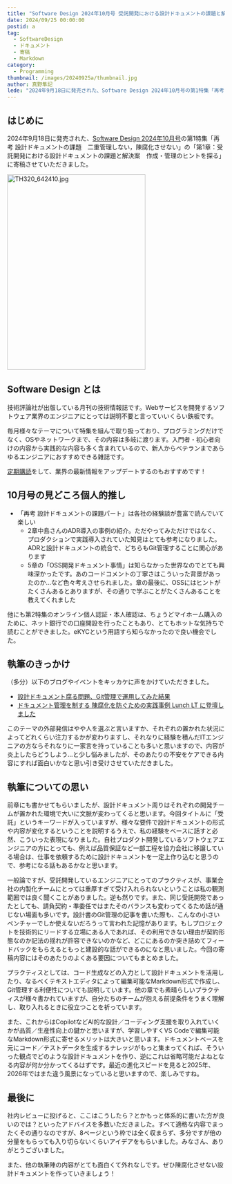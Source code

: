 ```yaml
---
title: "Software Design 2024年10月号 受託開発における設計ドキュメントの課題と解決案 作成・管理のヒントを探るへの寄稿"
date: 2024/09/25 00:00:00
postid: a
tag:
  - SoftwareDesign
  - ドキュメント
  - 寄稿
  - Markdown
category:
  - Programming
thumbnail: /images/20240925a/thumbnail.jpg
author: 真野隼記
lede: "2024年9月18日に発売された、Software Design 2024年10月号の第1特集「再考 設計ドキュメントの課題　二重管理しない，陳腐化させない」の「第1章：受託開発における設計ドキュメントの課題と解決案　作成・管理のヒントを探る」に寄稿させていただきました。"
---
```

## はじめに

2024年9月18日に発売された、[Software Design 2024年10月号](https://gihyo.jp/magazine/SD/archive/2024/202410)の第1特集「再考 設計ドキュメントの課題　二重管理しない，陳腐化させない」の「第1章：受託開発における設計ドキュメントの課題と解決案　作成・管理のヒントを探る」に寄稿させていただきました。

<img src="/images/20240925a/TH320_642410.jpg" alt="TH320_642410.jpg" width="320" height="452" loading="lazy">

## Software Design とは

技術評論社が出版している月刊の技術情報誌です。Webサービスを開発するソフトウェア業界のエンジニアにとっては説明不要と言っていいくらい鉄板です。

毎月様々なテーマについて特集を組んで取り扱っており、プログラミングだけでなく、OSやネットワークまで、その内容は多岐に渡ります。入門者・初心者向けの内容から実践的な内容も多く含まれているので、新人からベテランまであらゆるエンジニアにおすすめできる雑誌です。

[定期購読](https://www.fujisan.co.jp/product/1535/?tt=opt&gad_source=1&gclid=CjwKCAjwoJa2BhBPEiwA0l0ImNtJPU8-qPk3sAeCDs0DBF7p_5a5Do0DlzA_EwQ01jfqNWn-xcsG8hoCAJwQAvD_BwE)をして、業界の最新情報をアップデートするのもおすすめです！

## 10月号の見どころ個人的推し

- 「再考 設計ドキュメントの課題パート」は各社の経験談が豊富で読んでいて楽しい
  - 2章中島さんのADR導入の事例の紹介。ただやってみただけではなく、プロダクションで実践導入されていた知見はとても参考になりました。ADRと設計ドキュメントの統合で、どちらもGit管理することに関心があります
  - 5章の「OSS開発ドキュメント事情」は知らなかった世界なのでとても興味深かったです。あのコードコメントの丁寧さはこういった背景があったのか...など色々考えさせられました。章の最後に、OSSにはヒントがたくさんあるとありますが、その通りで学ぶことがたくさんあることを教えてくれました

他にも第2特集のオンライン個人認証・本人確認は、ちょうどマイホーム購入のために、ネット銀行での口座開設を行ったこともあり、とてもホットな気持ちで読むことができました。eKYCという用語すら知らなかったので良い機会でした。

## 執筆のきっかけ

（多分）以下のブログやイベントをキッカケに声をかけていただきました。

- [設計ドキュメント腐る問題、Git管理で運用してみた結果](/articles/20231101a/)
- [ドキュメント管理を制する 陳腐化を防ぐための実践事例 Lunch LT に登壇しました](/articles/20231215a/)

このテーマの外部発信はやや人を選ぶと言いますか、それぞれの置かれた状況によってどれくらい注力するかが変わりますし、それなりに経験を積んだITエンジニアの方ならそれなりに一家言を持っていることも多いと思いますので、内容が炎上したらどうしよう...と少し悩みましたが、そのあたりの不安をケアできる内容にすれば面白いかなと思い引き受けさせていただきました。

## 執筆についての思い

前章にも書かせてもらいましたが、設計ドキュメント周りはそれぞれの開発チームが置かれた環境で大いに文脈が変わってくると思います。今回タイトルに「受託」というキーワードが入っていますが、様々な要件で設計ドキュメントの形式や内容が変化するということを説明するうえで、私の経験をベースに話すと必然、こういった表現になりました。自社プロダクト開発しているソフトウェアエンジニアの方にとっても、例えば品質保証など一部工程を協力会社に移譲している場合は、仕事を依頼するために設計ドキュメントを一定上作り込むと思うので、参考になる話もあるかなと思います。

一般論ですが、受託開発しているエンジニアにとってのプラクティスが、事業会社の内製化チームにとっては重厚すぎて受け入れられないということは私の観測範囲では良く聞くことがありました。逆も然りです。また、同じ受託開発であったとしても、請負契約・準委任ではまたそのバランスも変わってくるため話が通じない場面も多いです。設計書のGit管理の記事を書いた際も、こんなの小さいベンチャーでしか使えないだろうって言われた記憶があります。もしプロジェクトを技術的にリードする立場にある人であれば、その利用できない理由が契約形態なのか記法の揺れが許容できないのかなど、どこにあるのか突き詰めてフィードバックをもらえるともっと建設的な話ができるのになと思いました。今回の寄稿内容にはそのあたりのよくある要因についてもまとめました。

プラクティスとしては、コード生成などの入力として設計ドキュメントを活用したり、なるべくテキストエディタによって編集可能なMarkdown形式で作成し、Git管理する利便性についても説明しています。他の章でも素晴らしいプラクティスが様々書かれていますが、自分たちのチームが抱える前提条件をうまく理解し、取り入れるときに役立つことを祈っています。

また、これからはCopilotなどAI的な設計／コーディング支援を取り入れていくかが品質／生産性向上の鍵かと思いますが、学習しやすくVS Codeで編集可能なMarkdown形式に寄せるメリットは大きいと思います。ドキュメントベースを元にコード／テストデータを生成するナレッジがもっと集まってくれば、そういった観点でどのような設計ドキュメントを作り、逆にこれは省略可能だよねとなる内容が何か分かってくるはずです。最近の進化スピードを見ると2025年、2026年ではまた違う風景になっていると思いますので、楽しみですね。

## 最後に

社内レビューに投げると、ここはこうしたら？とかもっと体系的に書いた方が良いのでは？といったアドバイスを多数いただきました。すべて適格な内容でまったくその通りなのですが、8ページという枠では全く収まらず、多分ですが倍の分量をもらっても入り切らないくらいアイデアをもらいました。みなさん、ありがとうございました。

また、他の執筆陣の内容がとても面白くて外れなしです。ぜひ陳腐化させない設計ドキュメントを作っていきましょう！

